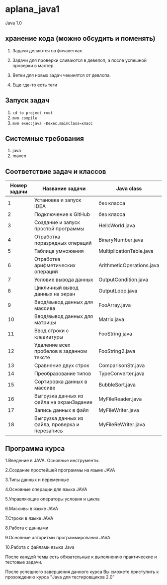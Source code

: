 # aplana_java1
Java 1.0

## хранение кода (можно обсудить и поменять)
1. Задачи делаются на фичаветках

2. Задачи для проверки сливаются в девелоп, а после успешной проверки в мастер.  

3. Ветки для новых задач чекинятся от девлопа. 

4. Еще где-то есть теги

## Запуск задач
1. `cd to project root`
2. `mvn compile`
3. `mvn exec:java -Dexec.mainClass=класс`

## Системные требования 
1. java
2. maven
## Соответствие задач и классов
|  Номер задачи | Название задачи  | Java class  | 
|---|---|---|
| 1 | Установка и запуск IDEA  | без класса  |
| 2 | Подключение к GitHub  | без класса  |
| 3 | Создание и запуск простой программы  | HelloWorld.java  |
| 4 | Отработка поразрядных операций | BinaryNumber.java |
| 5 | Таблица умножения | MultiplicationTable.java |
| 6 | Отработка арифметических операций | ArithmeticOperations.java |
| 7 | Условие вывода данных | OutputCondition.java |
| 8 | Цикличный вывод данных на экран | OutputLoop.java |
| 9 | Ввод/вывод данных для массива | FooArray.java |
| 10 | Ввод/вывод данных для матрицы | Matrix.java |
| 11 | Ввод строки с клавиатуры | FooString.java |
| 12 | Удаление всех пробелов в заданном тексте | FooString2.java |
| 13 | Сравнение двух строк | ComparisonStr.java |
| 14 | Преобразование типов | TypeConverter.java |
| 15 | Сортировка данных в массиве | BubbleSort.java |
| 16 | Выгрузка данных из файла на экранЗадание | MyFileReader.java |
| 17 | Запись данных в файл | MyFileWriter.java |
| 18 | Выгрузка данных из файла, проверка и перезапись | MyFileReWriter.java |

## Программа курса

1.Введение в JAVA. Основные инструменты.

2.Создание простейшей программы на языке JAVA

3.Типы данных и переменные

4.Основные операции для языка JAVA

5.Управляющие операторы условия и цикла

6.Массивы в языке JAVA

7.Строки в языке JAVA

8.Работа с данными

9.Основные алгоритмы программирования JAVA

10.Работа с файлами языка Java

После каждой темы есть обязательные к выполнению практические и тестовые задачи.

После успешного завершения данного курса Вы сможете приступить к прохождению курса "Java для тестировщиков 2.0"
